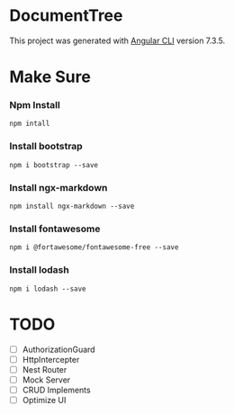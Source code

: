 # DocumentTree

This project was generated with [Angular CLI](https://github.com/angular/angular-cli) version 7.3.5.

# Make Sure

### Npm Install

```
npm intall
```
### Install bootstrap

```
npm i bootstrap --save
```
### Install ngx-markdown

```
npm install ngx-markdown --save
```
### Install fontawesome

```
npm i @fortawesome/fontawesome-free --save
```

### Install lodash

```
npm i lodash --save
```
# TODO

- [ ]  AuthorizationGuard  
- [ ]  HttpIntercepter
- [ ]  Nest Router
- [ ]  Mock Server
- [ ]  CRUD Implements
- [ ]  Optimize UI
